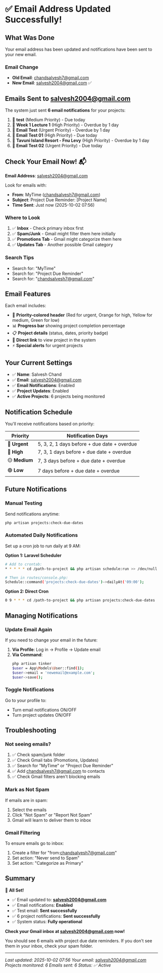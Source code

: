 # ✅ Email Address Updated Successfully!

## What Was Done

Your email address has been updated and notifications have been sent to your new email.

### Email Change
- **Old Email**: chandsalvesh7@gmail.com
- **New Email**: salvesh2004@gmail.com ✅

## Emails Sent to salvesh2004@gmail.com

The system just sent **6 email notifications** for your projects:

1. 📧 **test** (Medium Priority) - Due today
2. 📧 **Week 1 Lecture 1** (High Priority) - Overdue by 1 day
3. 📧 **Email Test** (Urgent Priority) - Overdue by 1 day
4. 📧 **Email Test 01** (High Priority) - Due today
5. 📧 **Tavuni Island Resort - Fnu Levy** (High Priority) - Overdue by 1 day
6. 📧 **Email Test 02** (Urgent Priority) - Due today

## Check Your Email Now! 📬

**Email Address**: salvesh2004@gmail.com

Look for emails with:
- **From**: MyTime (chandsalvesh7@gmail.com)
- **Subject**: Project Due Reminder: [Project Name]
- **Time Sent**: Just now (2025-10-02 07:56)

### Where to Look
1. ✅ **Inbox** - Check primary inbox first
2. ✅ **Spam/Junk** - Gmail might filter them here initially
3. ✅ **Promotions Tab** - Gmail might categorize them here
4. ✅ **Updates Tab** - Another possible Gmail category

### Search Tips
- Search for: "MyTime"
- Search for: "Project Due Reminder"
- Search for: "chandsalvesh7@gmail.com"

## Email Features

Each email includes:
- 🎨 **Priority-colored header** (Red for urgent, Orange for high, Yellow for medium, Green for low)
- 📊 **Progress bar** showing project completion percentage
- 📋 **Project details** (status, dates, priority badge)
- 🔗 **Direct link** to view project in the system
- ⚡ **Special alerts** for urgent projects

## Your Current Settings

- ✅ **Name**: Salvesh Chand
- ✅ **Email**: salvesh2004@gmail.com
- ✅ **Email Notifications**: Enabled
- ✅ **Project Updates**: Enabled
- ✅ **Active Projects**: 6 projects being monitored

## Notification Schedule

You'll receive notifications based on priority:

| Priority | Notification Days |
|----------|------------------|
| 🚨 **Urgent** | 5, 3, 2, 1 days before + due date + overdue |
| 🔴 **High** | 7, 3, 1 days before + due date + overdue |
| 🟡 **Medium** | 7, 3 days before + due date + overdue |
| 🟢 **Low** | 7 days before + due date + overdue |

## Future Notifications

### Manual Testing
Send notifications anytime:
```bash
php artisan projects:check-due-dates
```

### Automated Daily Notifications
Set up a cron job to run daily at 9 AM:

**Option 1: Laravel Scheduler**
```bash
# Add to crontab:
* * * * * cd /path-to-project && php artisan schedule:run >> /dev/null 2>&1

# Then in routes/console.php:
Schedule::command('projects:check-due-dates')->dailyAt('09:00');
```

**Option 2: Direct Cron**
```bash
0 9 * * * cd /path-to-project && php artisan projects:check-due-dates
```

## Managing Notifications

### Update Email Again
If you need to change your email in the future:

1. **Via Profile**: Log in → Profile → Update email
2. **Via Command**:
   ```bash
   php artisan tinker
   $user = App\Models\User::find(1);
   $user->email = 'newemail@example.com';
   $user->save();
   ```

### Toggle Notifications
Go to your profile to:
- Turn email notifications ON/OFF
- Turn project updates ON/OFF

## Troubleshooting

### Not seeing emails?
1. ✅ Check spam/junk folder
2. ✅ Check Gmail tabs (Promotions, Updates)
3. ✅ Search for "MyTime" or "Project Due Reminder"
4. ✅ Add chandsalvesh7@gmail.com to contacts
5. ✅ Check Gmail filters aren't blocking emails

### Mark as Not Spam
If emails are in spam:
1. Select the emails
2. Click "Not Spam" or "Report Not Spam"
3. Gmail will learn to deliver them to inbox

### Gmail Filtering
To ensure emails go to inbox:
1. Create a filter for "from:chandsalvesh7@gmail.com"
2. Set action: "Never send to Spam"
3. Set action: "Categorize as Primary"

## Summary

🎉 **All Set!**

- ✅ Email updated to: **salvesh2004@gmail.com**
- ✅ Email notifications: **Enabled**
- ✅ Test email: **Sent successfully**
- ✅ 6 project notifications: **Sent successfully**
- ✅ System status: **Fully operational**

**Check your Gmail inbox at salvesh2004@gmail.com now!**

You should see 6 emails with project due date reminders. If you don't see them in your inbox, check your spam folder.

---

*Last updated: 2025-10-02 07:56*
*Your email: salvesh2004@gmail.com*
*Projects monitored: 6*
*Emails sent: 6*
*Status: ✅ Active*
